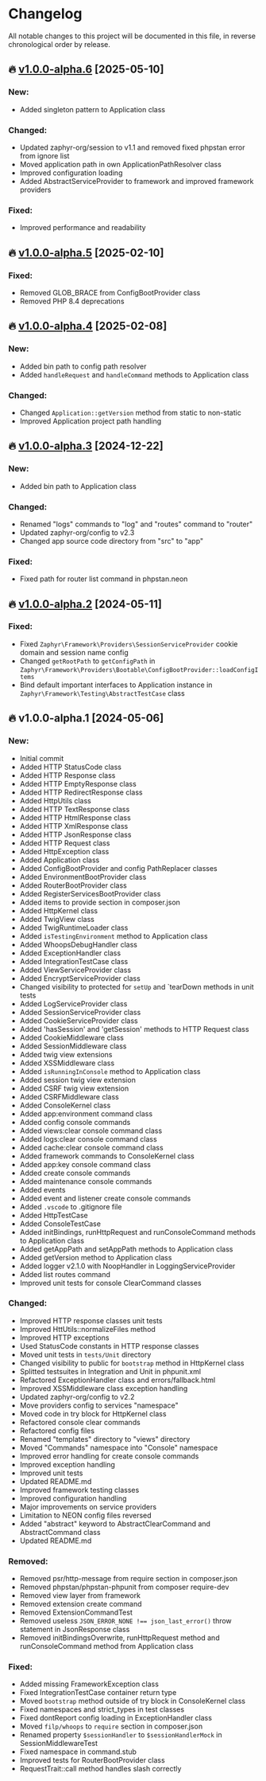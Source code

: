 # Changelog

All notable changes to this project will be documented in this file, in reverse chronological order by release.

## 🔥 [v1.0.0-alpha.6](https://github.com/zaphyr-org/framework/compare/1.0.0-alpha.5...1.0.0-alpha.6) [2025-05-10]

### New:

* Added singleton pattern to Application class

### Changed:

* Updated zaphyr-org/session to v1.1 and removed fixed phpstan error from ignore list
* Moved application path in own ApplicationPathResolver class
* Improved configuration loading
* Added AbstractServiceProvider to framework and improved framework providers

### Fixed:

* Improved performance and readability

## 🔥 [v1.0.0-alpha.5](https://github.com/zaphyr-org/framework/compare/1.0.0-alpha.4...1.0.0-alpha.5) [2025-02-10]

### Fixed:

* Removed GLOB_BRACE from ConfigBootProvider class
* Removed PHP 8.4 deprecations

## 🔥 [v1.0.0-alpha.4](https://github.com/zaphyr-org/framework/compare/1.0.0-alpha.3...1.0.0-alpha.4) [2025-02-08]

### New:

* Added bin path to config path resolver
* Added `handleRequest` and `handleCommand` methods to Application class

### Changed:

* Changed `Application::getVersion` method from static to non-static
* Improved Application project path handling

## 🔥 [v1.0.0-alpha.3](https://github.com/zaphyr-org/framework/compare/1.0.0-alpha.2...1.0.0-alpha.3) [2024-12-22]

### New:

* Added bin path to Application class

### Changed:

* Renamed "logs" commands to "log" and "routes" command to "router"
* Updated zaphyr-org/config to v2.3
* Changed app source code directory from "src" to "app"

### Fixed:

* Fixed path for router list command in phpstan.neon

## 🔥 [v1.0.0-alpha.2](https://github.com/zaphyr-org/framework/compare/1.0.0-alpha.1...1.0.0-alpha.2) [2024-05-11]

### Fixed:

* Fixed `Zaphyr\Framework\Providers\SessionServiceProvider` cookie domain and session name config
* Changed `getRootPath` to `getConfigPath` in `Zaphyr\Framework\Providers\Bootable\ConfigBootProvider::loadConfigItems`
* Bind default important interfaces to Application instance in `Zaphyr\Framework\Testing\AbstractTestCase` class

## 🔥 v1.0.0-alpha.1 [2024-05-06]

### New:

* Initial commit
* Added HTTP StatusCode class
* Added HTTP Response class
* Added HTTP EmptyResponse class
* Added HTTP RedirectResponse class
* Added HttpUtils class
* Added HTTP TextResponse class
* Added HTTP HtmlResponse class
* Added HTTP XmlResponse class
* Added HTTP JsonResponse class
* Added HTTP Request class
* Added HttpException class
* Added Application class
* Added ConfigBootProvider and config PathReplacer classes
* Added EnvironmentBootProvider class
* Added RouterBootProvider class
* Added RegisterServicesBootProvider class
* Added items to provide section in composer.json
* Added HttpKernel class
* Added TwigView class
* Added TwigRuntimeLoader class
* Added `isTestingEnvironment` method to Application class
* Added WhoopsDebugHandler class
* Added ExceptionHandler class
* Added IntegrationTestCase class
* Added ViewServiceProvider class
* Added EncryptServiceProvider class
* Changed visibility to protected for `setUp` and `tearDown methods in unit tests
* Added LogServiceProvider class
* Added SessionServiceProvider class
* Added CookieServiceProvider class
* Added 'hasSession' and 'getSession' methods to HTTP Request class
* Added CookieMiddleware class
* Added SessionMiddleware class
* Added twig view extensions
* Added XSSMiddleware class
* Added `isRunningInConsole` method to Application class
* Added session twig view extension
* Added CSRF twig view extension
* Added CSRFMiddleware class
* Added ConsoleKernel class
* Added app:environment command class
* Added config console commands
* Added views:clear console command class
* Added logs:clear console command class
* Added cache:clear console command class
* Added framework commands to ConsoleKernel class
* Added app:key console command class
* Added create console commands
* Added maintenance console commands
* Added events
* Added event and listener create console commands
* Added `.vscode` to .gitignore file
* Added HttpTestCase
* Added ConsoleTestCase
* Added initBindings, runHttpRequest and runConsoleCommand methods to Application class
* Added getAppPath and setAppPath methods to Application class
* Added getVersion method to Application class
* Added logger v2.1.0 with NoopHandler in LoggingServiceProvider
* Added list routes command
* Improved unit tests for console ClearCommand classes

### Changed:

* Improved HTTP response classes unit tests
* Improved HttUtils::normalizeFiles method
* Improved HTTP exceptions
* Used StatusCode constants in HTTP response classes
* Moved unit tests in `tests/Unit` directory
* Changed visibility to public for `bootstrap` method in HttpKernel class
* Splitted testsuites in Integration and Unit in phpunit.xml
* Refactored ExceptionHandler class and errors/fallback.html
* Improved XSSMiddleware class exception handling
* Updated zaphyr-org/config to v2.2
* Move providers config to services "namespace"
* Moved code in try block for HttpKernel class
* Refactored console clear commands
* Refactored config files
* Renamed "templates" directory to "views" directory
* Moved "Commands" namespace into "Console" namespace
* Improved error handling for create console commands
* Improved exception handling
* Improved unit tests
* Updated README.md
* Improved framework testing classes
* Improved configuration handling
* Major improvements on service providers
* Limitation to NEON config files reversed
* Added "abstract" keyword to AbstractClearCommand and AbstractCommand class
* Updated README.md

### Removed:

* Removed psr/http-message from require section in composer.json
* Removed phpstan/phpstan-phpunit from composer require-dev
* Removed view layer from framework
* Removed extension create command
* Removed ExtensionCommandTest
* Removed useless `JSON_ERROR_NONE !== json_last_error()` throw statement in JsonResponse class
* Removed initBindingsOverwrite, runHttpRequest method and runConsoleCommand method from Application class

### Fixed:

* Added missing FrameworkException class
* Fixed IntegrationTestCase container return type
* Moved `bootstrap` method outside of try block in ConsoleKernel class
* Fixed namespaces and strict_types in test classes
* Fixed dontReport config loading in ExceptionHandler class
* Moved `filp/whoops` to `require` section in composer.json
* Renamed property `$sessionHandler` to `$sessionHandlerMock` in SessionMiddlewareTest
* Fixed namespace in command.stub
* Improved tests for RouterBootProvider class
* RequestTrait::call method handles slash correctly
